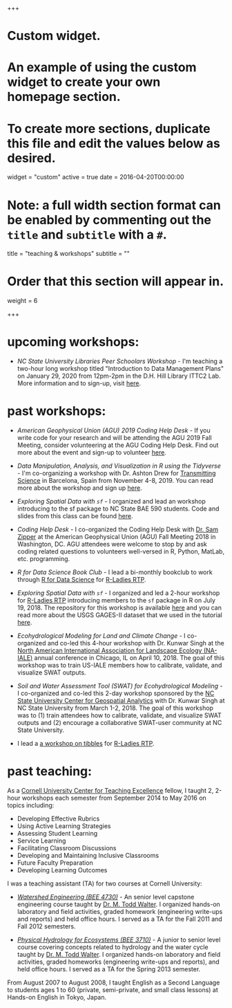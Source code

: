 +++
# Custom widget.
# An example of using the custom widget to create your own homepage section.
# To create more sections, duplicate this file and edit the values below as desired.
widget = "custom"
active = true
date = 2016-04-20T00:00:00

# Note: a full width section format can be enabled by commenting out the `title` and `subtitle` with a `#`.
title = "teaching & workshops"
subtitle = ""

# Order that this section will appear in.
weight = 6

+++

# upcoming workshops:

- *NC State University Libraries Peer Schoolars Workshop* - I'm teaching a two-hour long workshop titled "Introduction to Data Management Plans" on January 29, 2020 from 12pm-2pm in the D.H. Hill Library ITTC2 Lab. More information and to sign-up, visit [here](https://www.lib.ncsu.edu/events/series/peer-scholars).

# past workshops:

- *American Geophysical Union (AGU) 2019 Coding Help Desk* - If you write code for your research and will be attending the AGU 2019 Fall Meeting, consider volunteering at the AGU Coding Help Desk. Find out more about the event and sign-up to volunteer [here](https://github.com/sheilasaia/agu-2019-coding-help-desk).

- *Data Manipulation, Analysis, and Visualization in R using the Tidyverse* - I'm co-organizing a workshop with Dr. Ashton Drew for [Transmitting Science](https://www.transmittingscience.org/) in Barcelona, Spain from November 4-8, 2019. You can read more about the workshop and sign up [here](https://www.transmittingscience.org/courses/statistics-and-bioinformatics/data-manipulation-analysis-visualization-in-r-using-tidyverse/).

- *Exploring Spatial Data with `sf`* - I organized and lead an workshop introducing to the sf package to NC State BAE 590 students. Code and slides from this class can be found [here](https://github.com/sheilasaia/sf-workshop-bae590).

- *Coding Help Desk* - I co-organized the Coding Help Desk with [Dr. Sam Zipper](https://samzipper.weebly.com/) at the American Geophysical Union (AGU) Fall Meeting 2018 in Washington, DC. AGU attendees were welcome to stop by and ask coding related questions to volunteers well-versed in R, Python, MatLab, etc. programming.

- *R for Data Science Book Club* - I lead a bi-monthly bookclub to work through [R for Data Science](http://r4ds.had.co.nz/) for [R-Ladies RTP](https://www.meetup.com/R-Ladies-RTP/).

- *Exploring Spatial Data with `sf`* - I organized and led a 2-hour workshop for [R-Ladies RTP](https://www.meetup.com/R-Ladies-RTP/) introducing members to the `sf` package in R on July 19, 2018. The repository for this workshop is available [here](https://github.com/rladies/meetup-presentations_rtp/tree/master/2018-07-19-sf) and you can read more about the USGS GAGES-II dataset that we used in the tutorial [here](https://water.usgs.gov/GIS/metadata/usgswrd/XML/gagesII_Sept2011.xml).

- *Ecohydrological Modeling for Land and Climate Change* - I co-organized and co-led this 4-hour workshop with Dr. Kunwar Singh at the [North American International Association for Landscape Ecology (NA-IALE)](http://www.usiale.org/) annual conference in Chicago, IL on April 10, 2018. The goal of this workshop was to train US-IALE members how to calibrate, validate, and visualize SWAT outputs.

- *Soil and Water Assessment Tool (SWAT) for Ecohydrological Modeling* - I co-organized and co-led this 2-day workshop sponsored by the [NC State University Center for Geospatial Analytics](https://cnr.ncsu.edu/geospatial/) with Dr. Kunwar Singh at NC State University from March 1-2, 2018. The goal of this workshop was to (1) train attendees how to calibrate, validate, and visualize SWAT outputs and (2) encourage a collaborative SWAT-user community at NC State University.

- I lead a [a workshop on tibbles](https://www.meetup.com/R-Ladies-RTP/events/243077630/) for [R-Ladies RTP](https://www.meetup.com/R-Ladies-RTP/).

# past teaching:

As a [Cornell University Center for Teaching Excellence](https://www.cte.cornell.edu/) fellow, I taught 2, 2-hour workshops each semester from September 2014 to May 2016 on topics including:

- Developing Effective Rubrics
- Using Active Learning Strategies
- Assessing Student Learning
- Service Learning
- Facilitating Classroom Discussions
- Developing and Maintaining Inclusive Classrooms
- Future Faculty Preparation
- Developing Learning Outcomes

I was a teaching assistant (TA) for two courses at Cornell University:

- *[Watershed Engineering (BEE 4730)](http://courses.cornell.edu/preview_course_nopop.php?catoid=26&coid=404220)* - An senior level capstone engineering course taught by [Dr. M. Todd Walter](https://bee.cals.cornell.edu/people/m-todd-walter). I organized hands-on laboratory and field activities, graded homework (engineering write-ups and reports) and held office hours. I served as a TA for the Fall 2011 and Fall 2012 semesters.

- *[Physical Hydrology for Ecosystems (BEE 3710)](http://courses.cornell.edu/preview_course_nopop.php?catoid=26&coid=404209)* - A junior to senior level course covering concepts related to hydrology and the water cycle taught by [Dr. M. Todd Walter](https://bee.cals.cornell.edu/people/m-todd-walter). I organized hands-on laboratory and field activities, graded homeworks (engineering write-ups and reports), and held office hours. I served as a TA for the Spring 2013 semester.

From August 2007 to August 2008, I taught English as a Second Language to students ages 1 to 60 (private, semi-private, and small class lessons) at Hands-on English in Tokyo, Japan.
